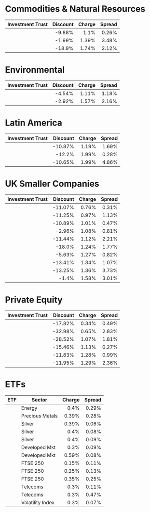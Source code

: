 # Commodities & Natural Resources
| Investment Trust | Discount | Charge | Spread |
| ---------------- | --------:| ------:| ------:|
|[](http://www.hl.co.uk/shares/shares-search-results/0577485 "Link")|-9.88%|1.1%|0.26%|
|[](http://www.hl.co.uk/shares/shares-search-results/B0N8MF9 "Link")|-1.99%|1.39%|3.48%|
|[](http://www.hl.co.uk/shares/shares-search-results/0035392 "Link")|-18.9%|1.74%|2.12%|
# Environmental
| Investment Trust | Discount | Charge | Spread |
| ---------------- | --------:| ------:| ------:|
|[](http://www.hl.co.uk/shares/shares-search-results/3123249 "Link")|-4.54%|1.11%|1.18%|
|[](http://www.hl.co.uk/shares/shares-search-results/B120GL7 "Link")|-2.92%|1.57%|2.16%|
# Latin America
| Investment Trust | Discount | Charge | Spread |
| ---------------- | --------:| ------:| ------:|
|[](http://www.hl.co.uk/shares/shares-search-results/0505840 "Link")|-10.87%|1.19%|1.69%|
|[](http://www.hl.co.uk/shares/shares-search-results/B44ZTP6 "Link")|-12.2%|1.99%|0.28%|
|[](http://www.hl.co.uk/shares/shares-search-results/B602HS4 "Link")|-10.65%|1.99%|4.86%|
# UK Smaller Companies
| Investment Trust | Discount | Charge | Spread |
| ---------------- | --------:| ------:| ------:|
|[](http://www.hl.co.uk/shares/shares-search-results/0006655 "Link")|-11.07%|0.76%|0.31%|
|[](http://www.hl.co.uk/shares/shares-search-results/0643610 "Link")|-11.25%|0.97%|1.13%|
|[](http://www.hl.co.uk/shares/shares-search-results/0906506 "Link")|-10.89%|1.01%|0.47%|
|[](http://www.hl.co.uk/shares/shares-search-results/0295958 "Link")|-2.96%|1.08%|0.81%|
|[](http://www.hl.co.uk/shares/shares-search-results/0741600 "Link")|-11.44%|1.12%|2.21%|
|[](http://www.hl.co.uk/shares/shares-search-results/0600756 "Link")|-18.0%|1.24%|1.77%|
|[](http://www.hl.co.uk/shares/shares-search-results/B1FL3C7 "Link")|-5.63%|1.27%|0.82%|
|[](http://www.hl.co.uk/shares/shares-search-results/0891055 "Link")|-13.41%|1.34%|1.07%|
|[](http://www.hl.co.uk/shares/shares-search-results/B1GCL25 "Link")|-13.25%|1.36%|3.73%|
|[](http://www.hl.co.uk/shares/shares-search-results/BWFGQ08 "Link")|-1.4%|1.58%|3.01%|
# Private Equity
| Investment Trust | Discount | Charge | Spread |
| ---------------- | --------:| ------:| ------:|
|[](http://www.hl.co.uk/shares/shares-search-results/BR30MJ8 "Link")|-17.82%|0.34%|0.49%|
|[](http://www.hl.co.uk/shares/shares-search-results/B12MHD2 "Link")|-32.98%|0.65%|2.83%|
|[](http://www.hl.co.uk/shares/shares-search-results/B23DL39 "Link")|-28.52%|1.07%|1.81%|
|[](http://www.hl.co.uk/shares/shares-search-results/0414850 "Link")|-15.46%|1.13%|0.27%|
|[](http://www.hl.co.uk/shares/shares-search-results/0329200 "Link")|-11.83%|1.28%|0.99%|
|[](http://www.hl.co.uk/shares/shares-search-results/3047468 "Link")|-11.95%|1.29%|2.36%|
# ETFs
| ETF | Sector | Charge | Spread |
| --- | ------ | ------:| ------:|
|[](http://www.hl.co.uk/shares/shares-search-results/B6TMFC5 "")| Energy|0.4%|0.29%|
|[](http://www.hl.co.uk/shares/shares-search-results/B40K2X4 "")| Precious Metals|0.39%|0.28%|
|[](http://www.hl.co.uk/shares/shares-search-results/B66SS94 "")| Silver|0.39%|0.06%|
|[](http://www.hl.co.uk/shares/shares-search-results/B57Y946 "")| Silver|0.4%|0.08%|
|[](http://www.hl.co.uk/shares/shares-search-results/B425ZM7 "")| Silver|0.4%|0.09%|
|[](http://www.hl.co.uk/shares/shares-search-results/BD45YS7 "")| Developed Mkt|0.3%|0.09%|
|[](http://www.hl.co.uk/shares/shares-search-results/B1G53G2 "")| Developed Mkt|0.59%|0.08%|
|[](http://www.hl.co.uk/shares/shares-search-results/B1WK0B5 "")| FTSE 250|0.15%|0.11%|
|[](http://www.hl.co.uk/shares/shares-search-results/B3X5BN2 "")| FTSE 250|0.25%|0.13%|
|[](http://www.hl.co.uk/shares/shares-search-results/B1WMNV2 "")| FTSE 250|0.35%|0.25%|
|[](http://www.hl.co.uk/shares/shares-search-results/B39DXF6 "")| Telecoms|0.3%|0.11%|
|[](http://www.hl.co.uk/shares/shares-search-results/BYYW162 "")| Telecoms|0.3%|0.47%|
|[](http://www.hl.co.uk/shares/shares-search-results/B8FHGS1 "")| Volatility Index|0.3%|0.07%|
